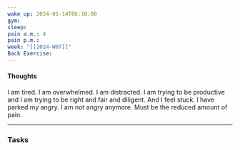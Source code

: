 ```yaml
---
wake up: 2024-01-14T06:10:00
gym: 
sleep: 
pain a.m.: 4
pain p.m.: 
week: "[[2024-W07]]"
Back Exercise:
---
```

#### Thoughts

I am tired. I am overwhelmed. I am distracted. I am trying to be productive and I am trying to be right and fair and diligent. And I feel stuck. 
I have parked my angry. I am not angry anymore. Must be the reduced amount of pain. 




-----
### Tasks 
